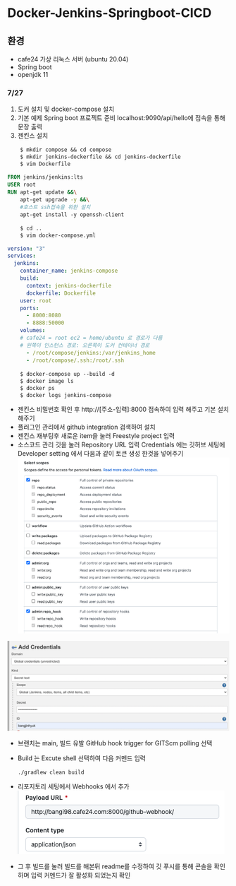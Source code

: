 # Docker-Jenkins-Springboot-CICD

## 환경
 - cafe24 가상 리눅스 서버 (ubuntu 20.04)
 - Spring boot 
 - openjdk 11
### 7/27 
 1. 도커 설치 및 docker-compose 설치 
 2. 기본 예제 Spring boot 프로젝트 준비 localhost:9090/api/hello에 접속을 통해 문장 춣력 
 3. 젠킨스 설치
```
    $ mkdir compose && cd compose
    $ mkdir jenkins-dockerfile && cd jenkins-dockerfile
    $ vim Dockerfile
```
```dockerfile
FROM jenkins/jenkins:lts
USER root
RUN apt-get update &&\
    apt-get upgrade -y &&\
    #호스트 ssh접속을 위한 설치
    apt-get install -y openssh-client  
```
```
    $ cd ..
    $ vim docker-compose.yml
```
```yaml
version: "3"
services:
  jenkins:
    container_name: jenkins-compose
    build:
      context: jenkins-dockerfile
      dockerfile: Dockerfile
    user: root
    ports:
      - 8000:8080
      - 8888:50000
    volumes:
    # cafe24 = root ec2 = home/ubuntu 로 경로가 다름 
    # 왼쪽이 인스턴스 경로: 오른쪽이 도커 컨테이너 경로  
      - /root/compose/jenkins:/var/jenkins_home
      - /root/compose/.ssh:/root/.ssh
```
```
    $ docker-compose up --build -d
    $ docker image ls
    $ docker ps
    $ docker logs jenkins-compose
```
 - 젠킨스 비밀번호 확인 후 http://[주소-입력]:8000 접속하여 입력 해주고 기본 설치 해주기 
 - 플러그인 관리에서 github integration 검색하여 설치 
 - 젠킨스 재부팅후 새로운 item을 눌러 Freestyle project 입력 
 - 소스코드 관리 깃을 눌러 Repository URL 입력 Credentials 에는 깃허브 세팅에 Developer setting 에서 다음과 같이 토큰 생성 한것을 넣어주기 
 ![Developer setting](./img/Developer%20settings.png)
   
 ![Developer setting](./img/credentials.png)

 - 브랜치는 main, 빌드 유발 GitHub hook trigger for GITScm polling 선택
 - Build 는 Excute shell 선택하여 다음 커멘드 입력 
   ```
   ./gradlew clean build
   ```
 - 리포지토리 세팅에서 Webhooks 에서 추가
   ![Developer setting](./img/webhook.png)
   
 - 그 후 빌드를 눌러 빌드를 해본뒤 readme를 수정하여 깃 푸시를 통해 콘솔을 확인하며 입력 커멘드가 잘 활성화 되었는지 확인 
